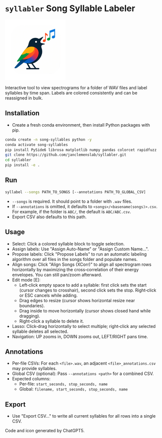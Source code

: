 # `syllabler` Song Syllable Labeler

<img src="src/syllabel/icon.png" alt="bird" width="200"/>

Interactive tool to view spectrograms for a folder of WAV files and label syllables by time span. Labels are colored consistently and can be reassigned in bulk.

## Installation

- Create a fresh conda environment, then install Python packages with pip.

```bash
conda create -n song-syllables python -y
conda activate song-syllables
pip install PySide6 librosa matplotlib numpy pandas colorcet rapidfuzz
git clone https://github.com/janclemenslab/syllabler.git
cd syllabler
pip install -e .
```

## Run

```bash
syllabel --songs PATH_TO_SONGS [--annotations PATH_TO_GLOBAL_CSV]
```

- `--songs` is required. It should point to a folder with `.wav` files.
- If `--annotations` is omitted, it defaults to `<songs>/<basename(songs)>.csv`. For example, if the folder is `ABC/`, the default is `ABC/ABC.csv`.
- Export CSV also defaults to this path.


## Usage

- Select: Click a colored syllable block to toggle selection.
- Assign labels: Use "Assign Auto-Name" or "Assign Custom Name…".
- Propose labels: Click "Propose Labels" to run an automatic labeling algorithm over all files in the songs folder and populate names.
- Align songs: Click "Align Songs (XCorr)" to align all spectrogram rows horizontally by maximizing the cross‑correlation of their energy envelopes. You can still pan/zoom afterward.
- Edit mode [E]:
  - Left‑click empty space to add a syllable: first click sets the start (cursor changes to crosshair), second click sets the stop. Right‑click or ESC cancels while adding.
  - Drag edges to resize (cursor shows horizontal resize near boundaries).
  - Drag inside to move horizontally (cursor shows closed hand while dragging).
  - Right‑click a syllable to delete it.
- Lasso: Click‑drag horizontally to select multiple; right‑click any selected syllable deletes all selected.
- Navigation: UP zooms in, DOWN zooms out, LEFT/RIGHT pans time.

## Annotations

- Per‑file CSVs: For each `<file>.wav`, an adjacent `<file>_annotations.csv` may provide syllables.
- Global CSV (optional): Pass `--annotations <path>` for a combined CSV.
- Expected columns:
  - Per‑file: `start_seconds, stop_seconds, name`
  - Global: `filename, start_seconds, stop_seconds, name`

## Export

- Use "Export CSV…" to write all current syllables for all rows into a single CSV.


Code and icon generated by ChatGPT5.
